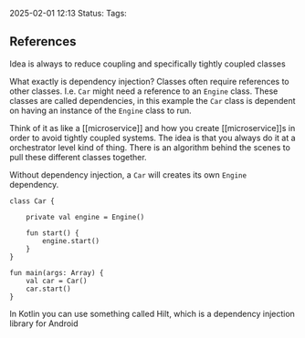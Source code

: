 2025-02-01 12:13
Status: 
Tags:

## References

Idea is always to reduce coupling and specifically tightly coupled classes

What exactly is dependency injection?
Classes often require references to other classes. 
I.e. `Car` might need a reference to an `Engine` class. These classes are called dependencies, in this example the `Car` class is dependent on having an instance of the `Engine` class to run.

Think of it as like a [[microservice]] and how you create [[microservice]]s in order to avoid tightly coupled systems. The idea is that you always do it at a orchestrator level kind of thing. There is an algorithm behind the scenes to pull these different classes together. 

Without dependency injection, a `Car` will creates its own `Engine` dependency. 
```
class Car {

    private val engine = Engine()

    fun start() {
        engine.start()
    }
}

fun main(args: Array) {
    val car = Car()
    car.start()
}
```

In Kotlin you can use something called Hilt, which is a dependency injection library for Android 